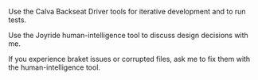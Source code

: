 Use the Calva Backseat Driver tools for iterative development and to run tests.

Use the Joyride human-intelligence tool to discuss design decisions with me.

If you experience braket issues or corrupted files, ask me to fix them with the human-intelligence tool.

